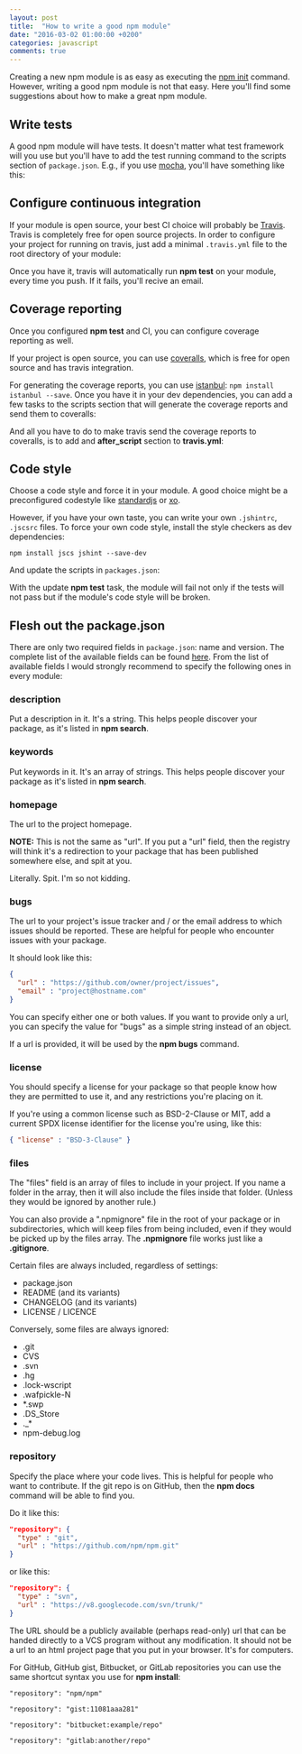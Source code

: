 ```yaml
---
layout: post
title:  "How to write a good npm module"
date: "2016-03-02 01:00:00 +0200"
categories: javascript
comments: true
---
```


Creating a new npm module is as easy as executing the [npm init](https://docs.npmjs.com/cli/init) command.
However, writing a good npm module is not that easy. Here you'll find some suggestions about how to make a great npm module.


## Write tests

A good npm module will have tests. It doesn't matter what test framework will you use but you'll have to add the test running command to the scripts section of `package.json`. E.g., if you use [mocha](https://mochajs.org/), you'll have something like this:

<script src="https://gist.github.com/zkochan/dbd6c8542818000cb9cc2a1a70aaee97.js?file=test-script.json"></script>


## Configure continuous integration

If your module is open source, your best CI choice will probably be [Travis](https://travis-ci.org/). Travis is completely free for open source projects. In order to configure your project for running on travis, just add a minimal `.travis.yml` file to the root directory of your module:

<script src="https://gist.github.com/zkochan/dbd6c8542818000cb9cc2a1a70aaee97.js?file=.travis.yml"></script>

Once you have it, travis will automatically run **npm test** on your module, every time you push. If it fails, you'll recive an email.


## Coverage reporting

Once you configured **npm test** and CI, you can configure coverage reporting as well.

If your project is open source, you can use [coveralls](https://coveralls.io/), which is free for open source and has travis integration.

For generating the coverage reports, you can use [istanbul](https://github.com/gotwarlost/istanbul): `npm install istanbul --save`. Once you have it
in your dev dependencies, you can add a few tasks to the scripts section that will generate the coverage reports and send them to coveralls:

<script src="https://gist.github.com/zkochan/dbd6c8542818000cb9cc2a1a70aaee97.js?file=coverage-scripts.json"></script>

And all you have to do to make travis send the coverage reports to coveralls, is to add and **after_script** section to **travis.yml**:

<script src="https://gist.github.com/zkochan/dbd6c8542818000cb9cc2a1a70aaee97.js?file=travis-after-script.yml"></script>


## Code style

Choose a code style and force it in your module. A good choice might be a preconfigured codestyle like [standardjs](http://standardjs.com/) or [xo](https://github.com/sindresorhus/xo).

However, if you have your own taste, you can write your own `.jshintrc`, `.jscsrc` files. To force your own code style, install the style checkers as dev dependencies:

```
npm install jscs jshint --save-dev
```

And update the scripts in `packages.json`:

<script src="https://gist.github.com/zkochan/dbd6c8542818000cb9cc2a1a70aaee97.js?file=lint-scripts.json"></script>

With the update **npm test** task, the module will fail not only if the tests will not pass but if the module's code style will be broken.


## Flesh out the package.json

There are only two required fields in `package.json`: name and version. The complete list of the available fields can be found [here](https://docs.npmjs.com/files/package.json). From the list of available fields I would strongly recommend to specify the following ones in every module:


### description

Put a description in it. It's a string. This helps people discover your package, as it's listed in **npm search**.


### keywords

Put keywords in it. It's an array of strings. This helps people discover your package as it's listed in **npm search**.


### homepage

The url to the project homepage.

**NOTE:** This is not the same as "url". If you put a "url" field, then the registry will think it's a redirection to your package that has been published somewhere else, and spit at you.

Literally. Spit. I'm so not kidding.


### bugs

The url to your project's issue tracker and / or the email address to which issues should be reported. These are helpful for people who encounter issues with your package.

It should look like this:

```json
{
  "url" : "https://github.com/owner/project/issues",
  "email" : "project@hostname.com"
}
```

You can specify either one or both values. If you want to provide only a url, you can specify the value for "bugs" as a simple string instead of an object.

If a url is provided, it will be used by the **npm bugs** command.


### license

You should specify a license for your package so that people know how they are permitted to use it, and any restrictions you're placing on it.

If you're using a common license such as BSD-2-Clause or MIT, add a current SPDX license identifier for the license you're using, like this:

```json
{ "license" : "BSD-3-Clause" }
```


### files

The "files" field is an array of files to include in your project. If you name a folder in the array, then it will also include the files inside that folder. (Unless they would be ignored by another rule.)

You can also provide a ".npmignore" file in the root of your package or in subdirectories, which will keep files from being included, even if they would be picked up by the files array. The **.npmignore** file works just like a **.gitignore**.

Certain files are always included, regardless of settings:

* package.json
* README (and its variants)
* CHANGELOG (and its variants)
* LICENSE / LICENCE

Conversely, some files are always ignored:

* .git
* CVS
* .svn
* .hg
* .lock-wscript
* .wafpickle-N
* \*.swp
* .DS_Store
* .\_\*
* npm-debug.log


### repository

Specify the place where your code lives. This is helpful for people who want to contribute. If the git repo is on GitHub, then the **npm docs** command will be able to find you.

Do it like this:

``` json
"repository": {
  "type" : "git",
  "url" : "https://github.com/npm/npm.git"
}
```

or like this:

``` json
"repository": {
  "type" : "svn",
  "url" : "https://v8.googlecode.com/svn/trunk/"
}
```

The URL should be a publicly available (perhaps read-only) url that can be handed directly to a VCS program without any modification. It should not be a url to an html project page that you put in your browser. It's for computers.

For GitHub, GitHub gist, Bitbucket, or GitLab repositories you can use the same shortcut syntax you use for **npm install**:

```
"repository": "npm/npm"

"repository": "gist:11081aaa281"

"repository": "bitbucket:example/repo"

"repository": "gitlab:another/repo"
```
